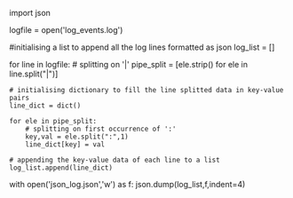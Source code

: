 import json

logfile = open('log_events.log')

#initialising a list to append all the log lines formatted as json
log_list = []

for line in logfile:
    # splitting on '|'
    pipe_split = [ele.strip() for ele in line.split("|")]

    # initialising dictionary to fill the line splitted data in key-value pairs
    line_dict = dict()

    for ele in pipe_split:
        # splitting on first occurrence of ':' 
        key,val = ele.split(":",1)
        line_dict[key] = val

    # appending the key-value data of each line to a list
    log_list.append(line_dict)

with open('json_log.json','w') as f:
    json.dump(log_list,f,indent=4)
